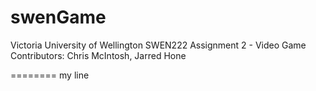 swenGame
========

Victoria University of Wellington SWEN222 Assignment 2 - Video Game
Contributors: Chris McIntosh, Jarred Hone


======== my line
